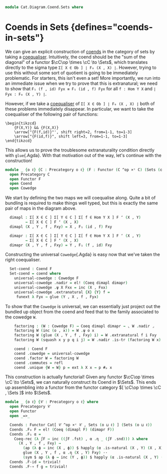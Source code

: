<!--
```agda
open import Cat.Instances.Functor
open import Cat.Instances.Product
open import Cat.Diagram.Coend
open import Cat.Prelude

open import Data.Set.Coequaliser
```
-->

```agda
module Cat.Diagram.Coend.Sets where
```

# Coends in Sets {defines="coends-in-sets"}

We can give an explicit construction of [coends] in the category of sets
by taking a [coequaliser]. Intuitively, the coend should be the
"sum of the diagonal" of a functor $\cC\op \times \cC \to \Sets$,
which translates directly to the sigma type `Σ[ X ∈ Ob ] ∣ F₀ (X , X) ∣`.
However, trying to use this without some sort of quotient is going to
be immediately problematic. For starters, this isn't even a set!
More importantly, we run into an immediate issue when we try to prove
that this is extranatural; we need to show that
`F₁ (f , id) Fyx ≡ F₁ (id , f) Fyx` for all `f : Hom Y X` and
`∣ Fyx : F₀ (X , Y) ∣`.

[coends]: Cat.Diagram.Coend.html

However, if we take a [coequaliser] of `Σ[ X ∈ Ob ] ∣ F₀ (X , X) ∣` both
of these problems immediately disappear. In particular, we want to take
the coequaliser of the following pair of functions:

[coequaliser]: Data.Set.Coequaliser.html

```{.quiver}
\begin{tikzcd}
	{F(X,Y)} && {F(X,X)}
	\arrow["{F(f,id)}"', shift right=2, from=1-1, to=1-3]
	\arrow["{F(id,f)}", shift left=3, from=1-1, to=1-3]
\end{tikzcd}
```

This allows us to prove the troublesome extranaturality condition
directly with `glue`{.Agda}. With that motivation out of the way, let's
continue with the construction!

```agda
module _ {o ℓ} {C : Precategory o ℓ} (F : Functor (C ^op ×ᶜ C) (Sets (o ⊔ ℓ))) where
  open Precategory C
  open Functor F
  open Coend
  open Cowedge
```

We start by defining the two maps we will coequalise along. Quite a
bit of bundling is required to make things well typed, but this is
exactly the same pair of maps in the diagram above.

```agda
  dimapl : Σ[ X ∈ C ] Σ[ Y ∈ C ] Σ[ f ∈ Hom Y X ] F ʻ (X , Y)
         → Σ[ X ∈ C ] F ʻ (X , X)
  dimapl (X , Y , f , Fxy) = X , F₁ (id , f) Fxy

  dimapr : Σ[ X ∈ C ] Σ[ Y ∈ C ] Σ[ f ∈ Hom Y X ] F ʻ (X , Y)
         → Σ[ X ∈ C ] F ʻ (X , X)
  dimapr (X , Y , f , Fxy) = Y , F₁ (f , id) Fxy
```

Constructing the universal `Cowedge`{.Agda} is easy now that we've
taken the right coequaliser.

```agda
  Set-coend : Coend F
  Set-coend = coend where
    universal-cowedge : Cowedge F
    universal-cowedge .nadir = el! (Coeq dimapl dimapr)
    universal-cowedge .ψ X Fxx = inc (X , Fxx)
    universal-cowedge .extranatural {X} {Y} f =
     funext λ Fyx → glue (Y , X , f , Fyx)
```

To show that the `Cowedge` is universal, we can essentially just
project out the bundled up object from the coend and feed that
to the family associated to the cowedge `W`.

```agda
    factoring : (W : Cowedge F) → Coeq dimapl dimapr → ⌞ W .nadir ⌟
    factoring W (inc (o , x)) = W .ψ o x
    factoring W (glue (X , Y , f , Fxy) i) = W .extranatural f i Fxy
    factoring W (squash x y p q i j) = W .nadir .is-tr (factoring W x) (factoring W y) (λ i → factoring W (p i)) (λ i → factoring W (q i)) i j

    coend : Coend F
    coend .cowedge = universal-cowedge
    coend .factor W = factoring W
    coend .commutes = refl
    coend .unique {W = W} p = ext λ X x → p #ₚ x
```

This construction is actually functorial! Given any functor
$\cC\op \times \cC \to \Sets$, we can naturally construct its
Coend in $\Sets$. This ends up assembling into a functor from the
functor category $[ \cC\op \times \cC , \Sets ]$ into $\Sets$.

```agda
module _ {o ℓ} {𝒞 : Precategory o ℓ} where
  open Precategory 𝒞
  open Functor
  open _=>_

  Coends : Functor Cat[ 𝒞 ^op ×ᶜ 𝒞 , Sets (o ⊔ ℓ) ] (Sets (o ⊔ ℓ))
  Coends .F₀ F = el! (Coeq (dimapl F) (dimapr F))
  Coends .F₁ α =
    Coeq-rec (λ ∫F → inc ((∫F .fst) , α .η _ (∫F .snd))) λ where
      (X , Y , f , Fxy) →
        (ap (λ ϕ → inc (X , ϕ)) $ happly (α .is-natural (X , Y) (X , X) (id , f)) Fxy) ··
        glue (X , Y , f , α .η (X , Y) Fxy) ··
        (sym $ ap (λ ϕ → inc (Y , ϕ)) $ happly (α .is-natural (X , Y) (Y , Y) (f , id)) Fxy)
  Coends .F-id = trivial!
  Coends .F-∘ f g = trivial!
```
